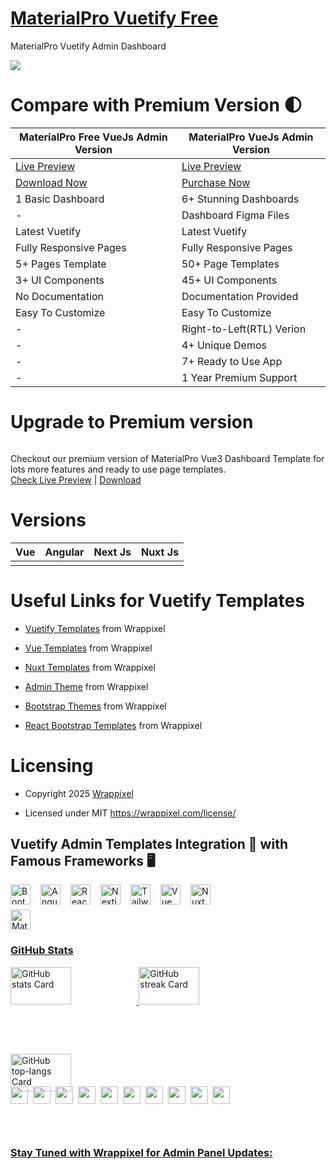 
# <a href="https://materialpro-vue-free.netlify.app/">MaterialPro Vuetify Free</a>
MaterialPro Vuetify Admin Dashboard

<!-- Main image of Template -->
<a target="_blank" href="https://www.wrappixel.com/templates/materialpro-vuetify-admin-lite/">
  <img src="https://www.wrappixel.com/wp-content/uploads/edd/2020/05/materialpro-vuejs-lite-admin-wp-20.jpg" />
</a>


# Compare with Premium Version 🌓

<table>
<thead>
<tr>
<th>MaterialPro Free VueJs Admin Version</th>
<th>MaterialPro VueJs Admin Version</th>
</tr>
</thead>
<tbody>
<tr>
  <td>
    <a href="https://materialpro-vue-free.netlify.app/">Live Preview</a>
  </td>
  <td>
  <a href="https://materialpro-vue3-admin.vercel.app/dashboards/analytical">Live Preview</a>
  </td>
</tr>
<tr>
  <td>
      <a href="https://www.wrappixel.com/templates/materialpro-vuetify-admin-lite/">Download Now</a>
  </td>
  <td>
    <a href="https://www.wrappixel.com/templates/materialpro-vuetify-admin/?ref=33">Purchase Now</a>
  </td>
</tr>
<tr>
  <td>
  1 Basic Dashboard
  </td>
  <td>
  6+ Stunning Dashboards
  </td>
</tr>
<tr>
  <td>
  -
  </td>
  <td>
  Dashboard Figma Files
  </td>
</tr>
<tr>
  <td>
  Latest Vuetify
  </td>
  <td>
  Latest Vuetify
  </td>
</tr>
<tr>
  <td>
  Fully Responsive Pages
  </td>
  <td>
  Fully Responsive Pages
  </td>
</tr>
<tr>
  <td>
  5+ Pages Template
  </td>
  <td>
  50+ Page Templates
  </td>
</tr>
<tr>
  <td>
  3+ UI Components
  </td>
  <td>
  45+ UI Components
  </td>
</tr>
<tr>
  <td>
  No Documentation
  </td>
  <td>
  Documentation Provided
  </td>
</tr>
<tr>
  <td>
  Easy To Customize
  </td>
  <td>
  Easy To Customize
  </td>
</tr>
<tr>
  <td>
  -
  </td>
  <td>
  Right-to-Left(RTL) Verion
  </td>
</tr>
<tr>
  <td>
  -
  </td>
  <td>
  4+ Unique Demos
  </td>
</tr>
<tr>
  <td>
  -
  </td>
  <td>
  7+ Ready to Use App
  </td>
</tr>
<tr>
  <td>
  -
  </td>
  <td>
  1 Year Premium Support
  </td>
</tr>
</tbody>
</table>

# Upgrade to Premium version

<a target="_blank" href="https://www.wrappixel.com/templates/materialpro-vuetify-admin/?ref=33">
  <img src="https://www.wrappixel.com/wp-content/uploads/edd/2024/05/materialpro-vuetify-admin-wpn.jpg" alt="">
</a>
<p>
  Checkout our premium version of MaterialPro Vue3 Dashboard Template for lots more features and ready to use page templates.<br>
  <a href="https://materialpro-vue3-admin.vercel.app/dashboards/analytical">Check Live Preview</a> | <a href="https://www.wrappixel.com/templates/materialpro-vuetify-admin/?ref=33">Download</a>
</p>

<!-- Versions of Template -->
# Versions
<table>
<thead>
<tr>
<th>Vue</th>
<th>Angular</th>
<th>Next Js</th>
<th>Nuxt Js</th>
</tr>
</thead>
<tbody>
<tr>
<td>
  <a href="https://www.wrappixel.com/templates/materialpro-vuetify-admin/?ref=33" width="150px">
    <img src="https://www.wrappixel.com/wp-content/uploads/edd/2024/05/materialpro-vuetify-admin-wpn.jpg" alt="" style="max-width:150px;">
  </a>
</td>
<td>
  <a href="https://www.wrappixel.com/templates/materialpro-angular-dashboard/?ref=33" rel="nofollow" width="150px">
    <img src="https://www.wrappixel.com/wp-content/uploads/edd/2024/05/materialpro-angular-admin-wpn.jpg" alt="" style="max-width:150px;">
  </a>
</td>
<td>
  <a href="https://www.wrappixel.com/templates/materialpro-nextjs-admin-dashboard-app-directory/?ref=33" rel="nofollow" width="150px">
    <img src="https://www.wrappixel.com/wp-content/uploads/edd/2024/05/materialpro-next-js-admin-wpn1.jpg" alt="" style="max-width:150px;">
  </a>
</td>
<td>
  <a href="https://www.wrappixel.com/templates/materialpro-nuxtjs/?ref=33" rel="nofollow" width="150px">
    <img src="https://www.wrappixel.com/wp-content/uploads/edd/2024/05/materialpro-nuxtjs-admin-wpn.jpg" alt="" style="max-width:150px;">
  </a>
</td>
</td>
  
</tr>
</tbody>
</table>




<!-- Useful Links of Template -->
# Useful Links for Vuetify Templates
- <p><a href="https://www.wrappixel.com/templates/category/vuetify-templates/">Vuetify Templates</a> from Wrappixel</p>
- <p><a href="https://www.wrappixel.com/templates/category/vuejs-templates/">Vue Templates</a> from Wrappixel</p>
- <p><a href="https://www.wrappixel.com/templates/category/nuxt-templates/">Nuxt Templates</a> from Wrappixel</p>
- <p><a href="https://www.wrappixel.com/templates/category/admin-dashboard-templates/">Admin Theme</a> from Wrappixel</p>
- <p><a href="https://www.wrappixel.com/templates/category/bootstrap-templates/">Bootstrap Themes</a> from Wrappixel</p>
- <p><a href="https://www.wrappixel.com/templates/category/react-bootstrap-templates/">React Bootstrap Templates</a> from Wrappixel</p>



<!-- Licensing of Template -->
# Licensing
- <p> Copyright 2025 <a href="https://www.wrappixel.com/"> Wrappixel </a></p>
- <p>Licensed under MIT <a href="https://www.wrappixel.com/license/">https://wrappixel.com/license/</a></p>


<!-- Social Media of wrappixel -->
<h2 align="left">Vuetify Admin Templates Integration 🔗 with Famous Frameworks 🖥️ </h2>
<div style="display: flex; flex-wrap: wrap; gap: 8px; justify-content: left;">
<a href="https://www.wrappixel.com/templates/category/bootstrap-templates/"><img src="https://cdn.jsdelivr.net/gh/devicons/devicon/icons/bootstrap/bootstrap-original.svg" height="32" alt="Bootstrap 5 templates" style="margin-right: 8px"> </a> <a href="https://www.wrappixel.com/templates/category/angular-templates/"><img src="https://skillicons.dev/icons?i=angular" height="32" alt="Angular" style="margin-right: 8px">
<a href="https://www.wrappixel.com/templates/category/react-templates/">
<img src="https://skillicons.dev/icons?i=react" height="32" alt="React templates" style="margin-right: 8px"> <a href="https://www.wrappixel.com/templates/category/nextjs-templates/"><img src="https://skillicons.dev/icons?i=nextjs" height="32" alt="Nextjs" style="margin-right: 8px"> <a href="https://www.wrappixel.com/templates/category/tailwind-dashboard/"><img src="https://skillicons.dev/icons?i=tailwind" height="32" alt="Tailwind CSS" style="margin-right: 8px"> <a href="https://www.wrappixel.com/templates/category/vuejs-templates/"><img src="https://skillicons.dev/icons?i=vue" height="32" alt="Vue" style="margin-right: 8px"> <a href="https://www.wrappixel.com/templates/category/nuxt-templates/"><img src="https://skillicons.dev/icons?i=nuxtjs" height="32" alt="Nuxt.js" style="margin-right: 8px"> <a href="https://www.wrappixel.com/templates/category/mui-templates/"><img src="https://skillicons.dev/icons?i=materialui" height="32" alt="Material UI" style="margin-right: 8px">

<h3 align="left">GitHub Stats</h3>

<p align="left">
  <img width="48%" src="https://github-readme-stats.vercel.app/api?username=wrappixel&theme=react&hide_title=false&hide_rank=false&show_icons=false&include_all_commits=false&count_private=true&line_height=23" alt="GitHub stats Card" />
  <img width="48%" src="https://streak-stats.demolab.com/?user=wrappixel&theme=react&hide_border=false&date_format=M+j%5B%2C+Y%5D&mode=daily&hide_total_contributions=false&hide_current_streak=false&hide_longest_streak=false&card_height=200" alt="GitHub streak Card" />
</p>

<p align="left">
  <img width="48%" src="https://github-readme-stats.vercel.app/api/top-langs?username=wrappixel&theme=react&hide_title=false&layout=compact&langs_count=6&hide_progress=false&card_width=400" alt="GitHub top-langs Card" />



<h3 align="left">Stay Tuned with Wrappixel for Admin Panel Updates:</h3>
<p align="left"><a href="https://www.linkedin.com/company/wrappixel" target="_blank"><img src="https://img.shields.io/badge/LinkedIn-0077B5?style=for-the-badge&logo=linkedin&logoColor=white" height="28" style="margin-right: 4px"></a> <a href="https://www.behance.net/wrappixel" target="_blank"><img src="https://img.shields.io/badge/-Behance-blue?style=for-the-badge&logo=behance&logoColor=white" height="28" style="margin-right: 4px"></a> <a href="https://www.facebook.com/wrappixel" target="_blank"><img src="https://img.shields.io/badge/Facebook-1877F2?style=for-the-badge&logo=facebook&logoColor=white" height="28" style="margin-right: 4px"></a> <a href="https://github.com/wrappixel" target="_blank"><img src="https://img.shields.io/badge/GitHub-100000?style=for-the-badge&logo=github&logoColor=white" height="28" style="margin-right: 4px"></a> <a href="https://www.instagram.com/wrappixel.official" target="_blank"><img src="https://img.shields.io/badge/Instagram-E4405F?style=for-the-badge&logo=instagram&logoColor=white" height="28" style="margin-right: 4px"></a> <a href="https://www.pinterest.com/wrappixel_templates" target="_blank"><img src="https://img.shields.io/badge/Pinterest-%23E60023.svg?style=for-the-badge&&logo=Pinterest&logoColor=white" height="28" style="margin-right: 4px"></a> <a href="https://www.youtube.com/@wrappixel" target="_blank"><img src="https://img.shields.io/badge/YouTube-FF0000?style=for-the-badge&logo=youtube&logoColor=white" height="28" style="margin-right: 4px"></a> <a href="https://twitter.com/wrappixel" target="_blank"><img src="https://img.shields.io/badge/Twitter-000000?style=for-the-badge&logo=X&logoColor=white" height="28" style="margin-right: 4px"></a> <a href="https://dribbble.com/wrappixel" target="_blank"><img src="https://img.shields.io/badge/Dribbble-EA4C89?style=for-the-badge&logo=dribbble&logoColor=white" height="28" style="margin-right: 4px"></a> <a href="https://www.reddit.com/search/?q=wrappixel" target="_blank"><img src="https://img.shields.io/badge/Reddit-FF4500?style=for-the-badge&logo=reddit&logoColor=white" height="28" style="margin-right: 4px"></a></p>


